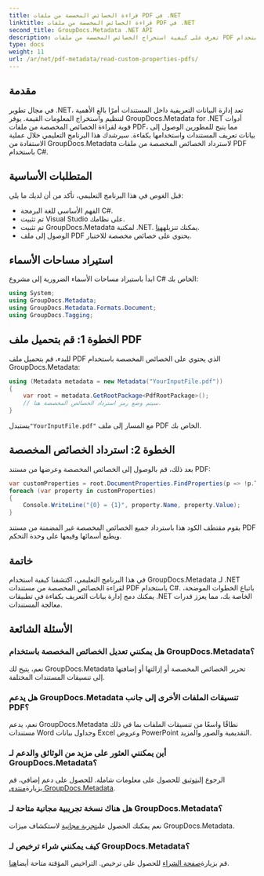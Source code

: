 ```yaml
---
title: قراءة الخصائص المخصصة من ملفات PDF في .NET
linktitle: قراءة الخصائص المخصصة من ملفات PDF في .NET
second_title: GroupDocs.Metadata .NET API
description: تعرف على كيفية استخراج الخصائص المخصصة من ملفات PDF باستخدام GroupDocs.Metadata لـ .NET. انغمس في إدارة البيانات التعريفية للمستندات باستخدام لغة C#.
type: docs
weight: 11
url: /ar/net/pdf-metadata/read-custom-properties-pdfs/
---
```

## مقدمة
في مجال تطوير .NET، تعد إدارة البيانات التعريفية داخل المستندات أمرًا بالغ الأهمية لتنظيم واستخراج المعلومات القيمة. يوفر GroupDocs.Metadata for .NET أدوات قوية لقراءة الخصائص المخصصة من ملفات PDF، مما يتيح للمطورين الوصول إلى بيانات تعريف المستندات واستخدامها بكفاءة. سيرشدك هذا البرنامج التعليمي خلال عملية الاستفادة من GroupDocs.Metadata لاسترداد الخصائص المخصصة من ملفات PDF باستخدام C#.
## المتطلبات الأساسية
قبل الغوص في هذا البرنامج التعليمي، تأكد من أن لديك ما يلي:
- الفهم الأساسي للغة البرمجة C#.
- تم تثبيت Visual Studio على نظامك.
- تم تثبيت GroupDocs.Metadata لمكتبة .NET. يمكنك تنزيله[هنا](https://releases.groupdocs.com/metadata/net/).
- الوصول إلى ملف PDF يحتوي على خصائص مخصصة للاختبار.

## استيراد مساحات الأسماء
ابدأ باستيراد مساحات الأسماء الضرورية إلى مشروع C# الخاص بك:
```csharp
using System;
using GroupDocs.Metadata;
using GroupDocs.Metadata.Formats.Document;
using GroupDocs.Tagging;
```
## الخطوة 1: قم بتحميل ملف PDF
للبدء، قم بتحميل ملف PDF الذي يحتوي على الخصائص المخصصة باستخدام GroupDocs.Metadata:
```csharp
using (Metadata metadata = new Metadata("YourInputFile.pdf"))
{
    var root = metadata.GetRootPackage<PdfRootPackage>();
    // سيتم وضع رمز استرداد الخصائص المخصصة هنا.
}
```
 يستبدل`"YourInputFile.pdf"` مع المسار إلى ملف PDF الخاص بك.
## الخطوة 2: استرداد الخصائص المخصصة
بعد ذلك، قم بالوصول إلى الخصائص المخصصة وعرضها من مستند PDF:
```csharp
var customProperties = root.DocumentProperties.FindProperties(p => !p.Tags.Contains(Tags.Document.BuiltIn));
foreach (var property in customProperties)
{
    Console.WriteLine("{0} = {1}", property.Name, property.Value);
}
```
يقوم مقتطف الكود هذا باسترداد جميع الخصائص المخصصة غير المضمنة من مستند PDF ويطبع أسمائها وقيمها على وحدة التحكم.

## خاتمة
في هذا البرنامج التعليمي، اكتشفنا كيفية استخدام GroupDocs.Metadata لـ .NET لقراءة الخصائص المخصصة من مستندات PDF باستخدام C#. باتباع الخطوات الموضحة، يمكنك دمج إدارة بيانات التعريف بكفاءة في تطبيقات .NET الخاصة بك، مما يعزز قدرات معالجة المستندات.

## الأسئلة الشائعة
### هل يمكنني تعديل الخصائص المخصصة باستخدام GroupDocs.Metadata؟
نعم، يتيح لك GroupDocs.Metadata تحرير الخصائص المخصصة أو إزالتها أو إضافتها إلى تنسيقات المستندات المختلفة.
### هل يدعم GroupDocs.Metadata تنسيقات الملفات الأخرى إلى جانب PDF؟
نعم، يدعم GroupDocs.Metadata نطاقًا واسعًا من تنسيقات الملفات بما في ذلك مستندات Word وجداول بيانات Excel وعروض PowerPoint التقديمية والصور والمزيد.
### أين يمكنني العثور على مزيد من الوثائق والدعم لـ GroupDocs.Metadata؟
 الرجوع إلى[توثيق](https://reference.groupdocs.com/metadata/net/) للحصول على معلومات شاملة. للحصول على دعم إضافي، قم بزيارة[منتدى GroupDocs.Metadata](https://forum.groupdocs.com/c/metadata/14).
### هل هناك نسخة تجريبية مجانية متاحة لـ GroupDocs.Metadata؟
 نعم يمكنك الحصول على[تجربة مجانية](https://releases.groupdocs.com/) لاستكشاف ميزات GroupDocs.Metadata.
### كيف يمكنني شراء ترخيص لـ GroupDocs.Metadata؟
 قم بزيارة[صفحة الشراء](https://purchase.groupdocs.com/buy) للحصول على ترخيص. التراخيص المؤقتة متاحة أيضا[هنا](https://purchase.groupdocs.com/temporary-license/).